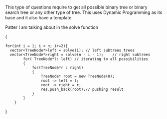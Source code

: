 This type of questions require to get all possible binary tree or binary search tree or any other type of tree.
 This uses Dynamic Programming as its base and it also have a template

 Patter I am talking about in the solve function
 
  
 {

    for(int i = 1; i < n; i+=2){
      vector<TreeNode*>left = solve(i); // left subtrees trees 
      vector<TreeNode*>right = solve(n - i - 1);    // right subtrees    
            for( TreeNode*l: left) // iterating to all possibilities
            {
                for(TreeNode*r : right)
                {   
                    TreeNode* root = new TreeNode(0);    
                    root -> left = l;
                    root -> right = r; 
                    res.push_back(root);// pushing result
                }
            }
        }
          
        
}
